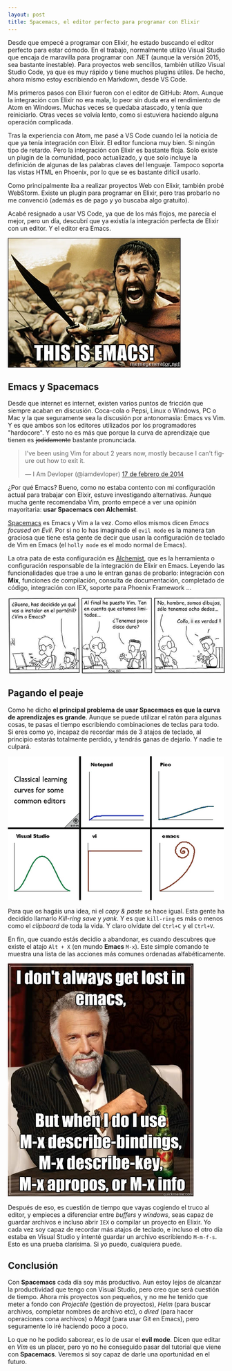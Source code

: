 ```yaml
---
layout: post
title: Spacemacs, el editor perfecto para programar con Elixir
---
```


Desde que empecé a programar con Elixir, he estado buscando el editor perfecto para estar cómodo. En el trabajo, normalmente utilizo Visual Studio
que encaja de maravilla para programar con .NET (aunque la versión 2015, sea bastante inestable). Para proyectos web sencillos, también utilizo Visual Studio Code,
ya que es muy rápido y tiene muchos plugins útiles. De hecho, ahora mismo estoy escribiendo en Markdown, desde VS Code.

Mis primeros pasos con Elixir fueron con el editor de GitHub: Atom. Aunque la integración con Elixir no era mala, lo peor sin duda era el rendimiento de Atom en Windows. Muchas veces se quedaba atascado, y tenía que reiniciarlo. Otras veces se volvía lento, como si estuviera haciendo alguna operación complicada. 

Tras la experiencia con Atom, me pasé a VS Code cuando leí la noticia de que ya tenía integración con Elixir. El editor funciona muy bien. Si ningún tipo de retardo. Pero la integración con Elixir es bastante floja. Solo existe un plugin de la comunidad, poco actualizado, y que solo incluye la definición de algunas de las palabras claves del lenguaje. Tampoco soporta las vistas HTML en Phoenix, por lo que se es bastante difícil usarlo.

Como principalmente iba a realizar proyectos Web con Elixir, también probé WebStorm. 
Existe un plugin para programar en Elixir, pero tras probarlo no me convenció (además es de pago y yo buscaba algo gratuito). 

Acabé resignado a usar VS Code, ya que de los más flojos, me parecía el mejor, pero un día, descubrí que ya existía la integración perfecta de Elixir con un editor. Y el editor era Emacs.

![Leonidas gritando Emacs](/img/posts/2016/this_is_emacs.jpg)

## Emacs y Spacemacs

Desde que internet es internet, existen varios puntos de fricción que siempre acaban en discusión. Coca-cola o  Pepsi, Linux o Windows, PC o Mac y la que seguramente sea la discusión por antonomasia: Emacs vs Vim. Y es que ambos son los editores utilizados por los programadores "hardocore". Y esto no es más que porque la curva de aprendizaje que tienen es ~~jodidamente~~ bastante pronunciada.

<blockquote class="twitter-tweet" data-lang="es"><p lang="en" dir="ltr">I&#39;ve been using Vim for about 2 years now, mostly because I can&#39;t figure out how to exit it.</p>&mdash; I Am Devloper (@iamdevloper) <a href="https://twitter.com/iamdevloper/status/435555976687923200">17 de febrero de 2014</a></blockquote>
<script async src="//platform.twitter.com/widgets.js" charset="utf-8"></script>

¿Por qué Emacs? Bueno, como no estaba contento con mi configuración actual para trabajar con Elixir, estuve investigando alternativas. Aunque mucha gente recomendaba Vim, pronto empecé a ver una opinión mayoritaria: **usar Spacemacs con Alchemist**.  

[Spacemacs](http://spacemacs.org/) es Emacs y Vim a la vez. Como ellos mismos dicen *Emacs focused on Evil*. Por si no lo has imaginado el `evil mode` es la manera tan graciosa que tiene esta gente de decir que usan la configuración de teclado de Vim en Emacs (el  `holly mode` es el modo normal de Emacs).

La otra pata de esta configuración es [Alchemist](https://github.com/tonini/alchemist.el), que es la herramienta o configuración responsable de la integración de Elixir en Emacs. Leyendo las funcionalidades que trae a uno le entran ganas de probarlo: integración con **Mix**, funciones de compilación, consulta de documentación, completado de código, integración con IEX, soporte para Phoenix Framework ...      


![Tira Ecol](/img/posts/2016/tiraecol-3.jpg)


## Pagando el peaje

Como he dicho **el principal problema de usar Spacemacs es que la curva de aprendizajes es grande**. Aunque se puede utilizar el ratón para algunas cosas, te pasas el tiempo escribiendo combinaciones de teclas para todo. Si eres como yo, incapaz de recordar más de 3 atajos de teclado, al principio estarás totalmente perdido, y tendrás ganas de dejarlo. Y nadie te culpará.

![Curvas de aprendizaje en algunos editores](/img/posts/2016/learning_curve.jpg)

Para que os hagáis una idea, ni el *copy & paste* se hace igual. Esta gente ha decidido llamarlo *Kill-ring save* y *yank*. Y es que `kill-ring` es más o menos como el *clipboard* de toda la vida. Y claro olvídate del `Ctrl+C` y el `Ctrl+V`.  

En fin, que cuando estás decidio a abandonar, es cuando descubres que existe el atajo `Alt + X` (en mundo **Emacs** `M-x`). Este simple comando te muestra una lista de las acciones más comunes ordenadas alfabéticamente. 

![Meme de Alt+M](/img/posts/2016/lost_emacs.jpg)

Después de eso, es cuestión de tiempo que vayas cogiendo el truco al editor, y empieces a diferenciar entre *buffers* y *windows*, seas capaz de guardar archivos e incluso abrir `IEX` o compilar un proyecto en Elixir. Yo cada vez soy capaz de recordar más atajos de teclado, e incluso el otro día estaba en Visual Studio y intenté guardar un archivo escribiendo `M-m-f-s`. Esto es una prueba clarísima. Si yo puedo, cualquiera puede.

## Conclusión

Con **Spacemacs** cada día soy más productivo. Aun estoy lejos de alcanzar la productividad que tengo con Visual Studio, pero creo que será cuestión de tiempo. Ahora mis proyectos son pequeños, y no me he tenido que meter a fondo con *Projectile* (gestión de proyectos), *Helm* (para buscar archivos, completar nombres de archivo etc), o *dired* (para hacer operaciones cona archivos) o *Magit* (para usar Git en Emacs), pero seguramente lo iré haciendo poco a poco.

Lo que no he podido saborear, es lo de usar el **evil mode**. Dicen que editar en *Vim* es un placer, pero yo no he conseguido pasar del tutorial que viene con **Spacemacs**. Veremos si soy capaz de darle una oportunidad en el futuro.






